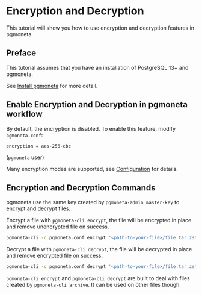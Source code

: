 # Encryption and Decryption

This tutorial will show you how to use encryption and decryption features in pgmoneta.

## Preface

This tutorial assumes that you have an installation of PostgreSQL 13+ and pgmoneta.

See [Install pgmoneta](https://github.com/pgmoneta/pgmoneta/blob/main/doc/tutorial/01_install.md)
for more detail.

## Enable Encryption and Decryption in pgmoneta workflow

By default, the encryption is disabled. To enable this feature, modify `pgmoneta.conf`:

```
encryption = aes-256-cbc
```
(`pgmoneta` user)

Many encryption modes are supported, see [Configuration](https://github.com/pgmoneta/pgmoneta/blob/main/doc/CONFIGURATION.md) for details.

## Encryption and Decryption Commands

pgmoneta use the same key created by `pgmoneta-admin master-key` to encrypt and decrypt files.

Encrypt a file with `pgmoneta-cli encrypt`, the file will be encrypted in place and remove unencrypted file on success.
```sh
pgmoneta-cli -c pgmoneta.conf encrypt '<path-to-your-file>/file.tar.zstd'
```

Decrypt a file with `pgmoneta-cli decrypt`, the file will be decrypted in place and remove encrypted file on success.
```sh
pgmoneta-cli -c pgmoneta.conf decrypt '<path-to-your-file>/file.tar.zstd.aes'
```

`pgmoneta-cli encrypt` and `pgmoneta-cli decrypt` are built to deal with files created by `pgmoneta-cli archive`. It can be used on other files though.
